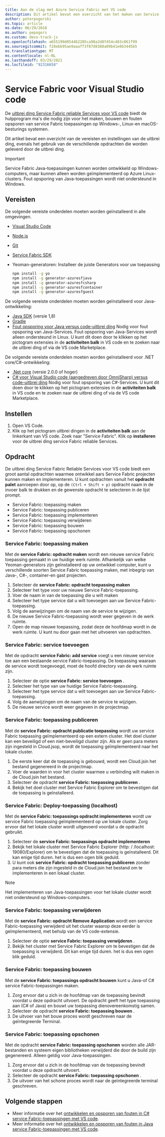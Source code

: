 ```yaml
---
title: Aan de slag met Azure Service Fabric met VS code
description: Dit artikel bevat een overzicht van het maken van Service Fabric-toepassingen met Visual Studio code.
author: peterpogorski
ms.topic: article
ms.date: 06/29/2018
ms.author: pepogors
ms.custom: devx-track-js
ms.openlocfilehash: a655199d854462285ca98a2d8f454c483c061f99
ms.sourcegitcommit: f28ebb95ae9aaaff3f87d8388a09b41e0b3445b5
ms.translationtype: MT
ms.contentlocale: nl-NL
ms.lasthandoff: 03/29/2021
ms.locfileid: "92316658"
---
```

# <a name="service-fabric-for-visual-studio-code"></a>Service Fabric voor Visual Studio code

De [uitbrei ding Service Fabric reliable Services voor VS code](https://marketplace.visualstudio.com/items?itemName=ms-azuretools.vscode-service-fabric-reliable-services) biedt de hulpprogram ma's die nodig zijn voor het maken, bouwen en fouten opsporen van service Fabric toepassingen op Windows-, Linux-en macOS-besturings systemen.

Dit artikel bevat een overzicht van de vereisten en instellingen van de uitbrei ding, evenals het gebruik van de verschillende opdrachten die worden geleverd door de uitbrei ding. 

> [!IMPORTANT]
> Service Fabric Java-toepassingen kunnen worden ontwikkeld op Windows-computers, maar kunnen alleen worden geïmplementeerd op Azure Linux-clusters. Fout opsporing van Java-toepassingen wordt niet ondersteund in Windows.

## <a name="prerequisites"></a>Vereisten

De volgende vereiste onderdelen moeten worden geïnstalleerd in alle omgevingen.

* [Visual Studio Code](https://code.visualstudio.com/)
* [Node.js](https://nodejs.org/)
* [Git](https://git-scm.com/)
* [Service Fabric SDK](./service-fabric-get-started.md)
* Yeoman-generatoren: Installeer de juiste Generators voor uw toepassing

   ```sh
   npm install -g yo
   npm install -g generator-azuresfjava
   npm install -g generator-azuresfcsharp
   npm install -g generator-azuresfcontainer
   npm install -g generator-azuresfguest
   ```

De volgende vereiste onderdelen moeten worden geïnstalleerd voor Java-ontwikkeling:

* [Java SDK](/azure/developer/java/fundamentals/java-jdk-long-term-support) (versie 1,8)
* [Gradle](https://gradle.org/install/)
* [Fout opsporing voor Java versus code-uitbrei ding](https://marketplace.visualstudio.com/items?itemName=vscjava.vscode-java-debug) Nodig voor fout opsporing van Java-Services. Fout opsporing van Java-Services wordt alleen ondersteund in Linux. U kunt dit doen door te klikken op het pictogram extensies in de **activiteiten balk** in VS code en te zoeken naar de uitbrei ding of via de VS code Marketplace.

De volgende vereiste onderdelen moeten worden geïnstalleerd voor .NET core/C#-ontwikkeling:

* [.Net core](https://www.microsoft.com/net/learn/get-started) (versie 2.0.0 of hoger)
* [C# voor Visual Studio code (aangedreven door OmniSharp) versus code-uitbrei ding](https://marketplace.visualstudio.com/items?itemName=ms-dotnettools.csharp) Nodig voor fout opsporing van C#-Services. U kunt dit doen door te klikken op het pictogram extensies in de **activiteiten balk** in VS code en te zoeken naar de uitbrei ding of via de VS code Marketplace.

## <a name="setup"></a>Instellen

1. Open VS Code.
2. Klik op het pictogram uitbrei dingen in de **activiteiten balk** aan de linkerkant van VS code. Zoek naar "Service Fabric". Klik op **installeren** voor de uitbrei ding service Fabric reliable Services.

## <a name="commands"></a>Opdracht
De uitbrei ding Service Fabric Reliable Services voor VS code biedt een groot aantal opdrachten waarmee ontwikkel aars Service Fabric projecten kunnen maken en implementeren. U kunt opdrachten vanuit het **opdracht palet** aanroepen door op, op de `(Ctrl + Shift + p)` opdracht naam in de invoer balk te drukken en de gewenste opdracht te selecteren in de lijst prompt. 

* Service Fabric: toepassing maken 
* Service Fabric: toepassing publiceren 
* Service Fabric: toepassing implementeren 
* Service Fabric: toepassing verwijderen  
* Service Fabric: toepassing bouwen 
* Service Fabric: toepassing opschonen 

### <a name="service-fabric-create-application"></a>Service Fabric: toepassing maken

Met de **service Fabric: opdracht maken** wordt een nieuwe service Fabric toepassing gemaakt in uw huidige werk ruimte. Afhankelijk van welke Yeoman-generators zijn geïnstalleerd op uw ontwikkel computer, kunt u verschillende soorten Service Fabric toepassing maken, met inbegrip van Java-, C#-, container-en gast projecten. 

1.  Selecteer de **service Fabric: opdracht toepassing maken**
2.  Selecteer het type voor uw nieuwe Service Fabric-toepassing. 
3.  Voer de naam in van de toepassing die u wilt maken
3.  Selecteer het type service dat u wilt toevoegen aan uw Service Fabric-toepassing. 
4.  Volg de aanwijzingen om de naam van de service te wijzigen. 
5.  De nieuwe Service Fabric-toepassing wordt weer gegeven in de werk ruimte.
6.  Open de map nieuwe toepassing, zodat deze de hoofdmap wordt in de werk ruimte. U kunt nu door gaan met het uitvoeren van opdrachten.

### <a name="service-fabric-add-service"></a>Service Fabric: service toevoegen
Met de opdracht **service Fabric: add service** voegt u een nieuwe service toe aan een bestaande service Fabric-toepassing. De toepassing waaraan de service wordt toegevoegd, moet de hoofd directory van de werk ruimte zijn. 

1.  Selecteer de optie **service Fabric: service toevoegen** .
2.  Selecteer het type van uw huidige Service Fabric-toepassing. 
3.  Selecteer het type service dat u wilt toevoegen aan uw Service Fabric-toepassing. 
4.  Volg de aanwijzingen om de naam van de service te wijzigen. 
5.  De nieuwe service wordt weer gegeven in de projectmap. 

### <a name="service-fabric-publish-application"></a>Service Fabric: toepassing publiceren
Met de **service Fabric: opdracht publicatie toepassing** wordt uw service Fabric toepassing geïmplementeerd op een extern cluster. Het doel cluster kan een beveiligd of een niet-beveiligd cluster zijn. Als er geen para meters zijn ingesteld in Cloud.jsop, wordt de toepassing geïmplementeerd naar het lokale cluster.

1.  De eerste keer dat de toepassing is gebouwd, wordt een Cloud.jsin het bestand gegenereerd in de projectmap.
2.  Voer de waarden in voor het cluster waarmee u verbinding wilt maken in de Cloud.jsin het bestand.
3.  Selecteer de opdracht **service Fabric: toepassing publiceren** .
4.  Bekijk het doel cluster met Service Fabric Explorer om te bevestigen dat de toepassing is geïnstalleerd. 

### <a name="service-fabric-deploy-application-localhost"></a>Service Fabric: Deploy-toepassing (localhost)
Met de **service Fabric: toepassings opdracht implementeren** wordt uw service Fabric toepassing geïmplementeerd op uw lokale cluster. Zorg ervoor dat het lokale cluster wordt uitgevoerd voordat u de opdracht gebruikt. 

1. Selecteer de **service Fabric: toepassings opdracht implementeren**
2. Bekijk het lokale cluster met Service Fabric Explorer (http: \/ /localhost: 19080/Explorer) om te bevestigen dat de toepassing is geïnstalleerd. Dit kan enige tijd duren. het is dus een ogen blik geduld.
3. U kunt ook **service Fabric: opdracht toepassing publiceren** zonder para meters die zijn ingesteld in de Cloud.jsin het bestand om te implementeren in een lokaal cluster.

> [!NOTE]
> Het implementeren van Java-toepassingen voor het lokale cluster wordt niet ondersteund op Windows-computers.

### <a name="service-fabric-remove-application"></a>Service Fabric: toepassing verwijderen
Met de **service Fabric: opdracht Remove Application** wordt een service Fabric-toepassing verwijderd uit het cluster waarop deze eerder is geïmplementeerd, met behulp van de VS code-extensie. 

1.  Selecteer de optie **service Fabric: toepassing verwijderen** .
2.  Bekijk het cluster met Service Fabric Explorer om te bevestigen dat de toepassing is verwijderd. Dit kan enige tijd duren. het is dus een ogen blik geduld.

### <a name="service-fabric-build-application"></a>Service Fabric: toepassing bouwen
Met de **service Fabric: toepassings opdracht bouwen** kunt u Java-of C# service Fabric-toepassingen maken. 

1.  Zorg ervoor dat u zich in de hoofdmap van de toepassing bevindt voordat u deze opdracht uitvoert. De opdracht geeft het type toepassing aan (C# of Java) en bouwt uw toepassing dienovereenkomstig samen.
2.  Selecteer de opdracht **service Fabric: toepassing bouwen** .
3.  De uitvoer van het bouw proces wordt geschreven naar de geïntegreerde Terminal.

### <a name="service-fabric-clean-application"></a>Service Fabric: toepassing opschonen
Met de opdracht **service Fabric: toepassing opschonen** worden alle JAR-bestanden en systeem eigen bibliotheken verwijderd die door de build zijn gegenereerd. Alleen geldig voor Java-toepassingen. 

1.  Zorg ervoor dat u zich in de hoofdmap van de toepassing bevindt voordat u deze opdracht uitvoert. 
2.  Selecteer de opdracht **service Fabric: toepassing opschonen** .
3.  De uitvoer van het schone proces wordt naar de geïntegreerde terminal geschreven.

## <a name="next-steps"></a>Volgende stappen

* Meer informatie over het [ontwikkelen en opsporen van fouten in C# service Fabric-toepassingen met VS code](./service-fabric-develop-csharp-applications-with-vs-code.md).
* Meer informatie over het [ontwikkelen en opsporen van fouten in Java service Fabric-toepassingen met VS code](./service-fabric-develop-java-applications-with-vs-code.md).